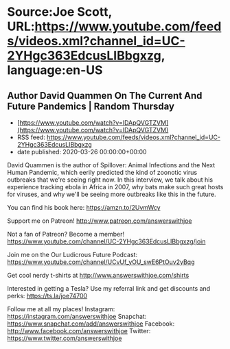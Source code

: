 # Source:Joe Scott, URL:https://www.youtube.com/feeds/videos.xml?channel_id=UC-2YHgc363EdcusLIBbgxzg, language:en-US

## Author David Quammen On The Current And Future Pandemics | Random Thursday
 - [https://www.youtube.com/watch?v=IDApQVGTZVM](https://www.youtube.com/watch?v=IDApQVGTZVM)
 - RSS feed: https://www.youtube.com/feeds/videos.xml?channel_id=UC-2YHgc363EdcusLIBbgxzg
 - date published: 2020-03-26 00:00:00+00:00

David Quammen is the author of Spillover: Animal Infections and the Next Human Pandemic, which eerily predicted the kind of zoonotic virus outbreaks that we're seeing right now. In this interview, we talk about his experience tracking ebola in Africa in 2007, why bats make such great hosts for viruses, and why we'll be seeing more outbreaks like this in the future.

You can find his book here: https://amzn.to/2UvmWcy

Support me on Patreon!
http://www.patreon.com/answerswithjoe

Not a fan of Patreon? Become a member!
https://www.youtube.com/channel/UC-2YHgc363EdcusLIBbgxzg/join

Join me on the Our Ludicrous Future Podcast:
https://www.youtube.com/channel/UCvUf_yOU_swE6PtOuv2yBqg

Get cool nerdy t-shirts at
http://www.answerswithjoe.com/shirts

Interested in getting a Tesla? Use my referral link and get discounts and perks:
https://ts.la/joe74700

Follow me at all my places!
Instagram: https://instagram.com/answerswithjoe
Snapchat: https://www.snapchat.com/add/answerswithjoe
Facebook: http://www.facebook.com/answerswithjoe
Twitter: https://www.twitter.com/answerswithjoe


